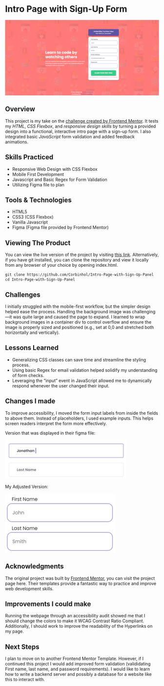 # Intro Page with Sign-Up Form
![Preview Of Webpage](./readme/full-page-preview.png)

## Overview
This project is my take on the [challenge created by Frontend Mentor](https://www.frontendmentor.io/challenges/intro-component-with-signup-form-5cf91bd49edda32581d28fd1). It tests my *HTML*, *CSS Flexbox*, and *responsive design skills* by turning a provided design into a functional, interactive intro page with a sign-up form. I also integrated basic *JavaScript* form validation and added feedback animations.



## Skills Practiced
- Responsive Web Design with CSS Flexbox
- Mobile First Development
- Javascript and Basic Regex for Form Validation
- Utilizing Figma file to plan

## Tools & Technologies
- HTML5
- CSS3 (CSS Flexbox)
- Vanilla Javascript
- Figma (Figma file provided by Frontend Mentor)

## Viewing The Product
You can view the live version of the project by visiting [this link](https://corbinhol.github.io/Intro-Page-with-Sign-Up-Panel/). Alternatively, if you have git installed, you can clone the repository and view it locally from any browser of your choice by opening index.html.
```
git clone https://github.com/Corbinhol/Intro-Page-with-Sign-Up-Panel
cd Intro-Page-with-Sign-Up-Panel
```
## Challenges
I initially struggled with the mobile-first workflow, but the simpler design helped ease the process. Handling the background image was challenging—it was quite large and caused the page to expand. I learned to wrap background images in a container div to control overflow and ensure the image is properly sized and positioned (e.g., set at 0,0 and stretched both horizontally and vertically).

## Lessons Learned
- Generalizing CSS classes can save time and streamline the styling process.
- Using basic Regex for email validation helped solidify my understanding of form checks.
- Leveraging the “input” event in JavaScript allowed me to dynamically respond whenever the user changed their input.

## Changes I made
To improve accessibility, I moved the form input labels from inside the fields to above them. Instead of placeholders, I used example inputs. This helps screen readers interpret the form more effectively.

Version that was displayed in their figma file:

![Image of what was on figma file](./readme/what-they-wanted.png)

My Adjusted Version:

![What I made instead](./readme/What-I-Made.png)

## Acknowledgments
The original project was built by [Frontend Mentor](https://www.frontendmentor.io/home), you can visit the project page here. Their templates provide a fantastic way to practice and improve web development skills.

## Improvements I could make
Running the webpage through an accessibility audit showed me that I should change the colors to make it WCAG Contrast Ratio Compliant. Additionally, I should work to improve the readability of the Hyperlinks on my page.

## Next Steps
I plan to move on to another Frontend Mentor Template. However, if I continued this project I would add improved form validation (valididating First name, last name, and password requirements). I would like to learn how to write a backend server and possibly a database for a website like this to interact with.





